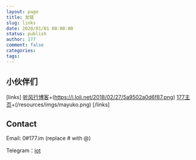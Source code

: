 ```yaml
---
layout: page
title: 友链
slug: links
date: 2020/01/01 00:00:00
status: publish
author: 177
comment: false
categories: 
tags: 
---
```


## 小伙伴们

[links]
[听风行博客](https://blog.iyu.piub/)+(https://i.loli.net/2018/02/27/5a9502a0d6f87.png)
[177主页](https://177.im/)+(/resources/imgs/mayuko.png)
[/links]

## Contact

Email: 0#177.im (replace # with @)

Telegram：[iot](https://t.me/yuolvv)
